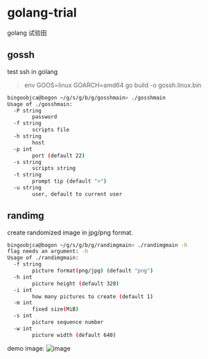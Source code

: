 # golang-trial
golang 试验田

## gossh 
test ssh in golang

> env GOOS=linux GOARCH=amd64 go build -o gossh.linux.bin

```bash
bingoobjca@bogon ~/g/s/g/b/g/gosshmain> ./gosshmain
Usage of ./gosshmain:
  -P string
    	password
  -f string
    	scripts file
  -h string
    	host
  -p int
    	port (default 22)
  -s string
    	scripts string
  -t string
    	prompt tip (default ">")
  -u string
    	user, default to current user
```

## randimg

create randomized image in jpg/png format.

```bash
bingoobjca@bogon ~/g/s/g/b/g/randimgmain> ./randimgmain -h
flag needs an argument: -h
Usage of ./randimgmain:
  -f string
    	picture format(png/jpg) (default "png")
  -h int
    	picture height (default 320)
  -i int
    	how many pictures to create (default 1)
  -m int
    	fixed size(MiB)
  -s int
    	picture sequence number
  -w int
    	picture width (default 640)
```

demo image:
![image](https://user-images.githubusercontent.com/1940588/51447936-afcb2180-1d5d-11e9-923d-9aef890bf51f.png)

